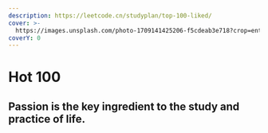 ```yaml
---
description: https://leetcode.cn/studyplan/top-100-liked/
cover: >-
  https://images.unsplash.com/photo-1709141425206-f5cdeab3e718?crop=entropy&cs=srgb&fm=jpg&ixid=M3wxOTcwMjR8MHwxfHJhbmRvbXx8fHx8fHx8fDE3Mjc0Mzk5ODd8&ixlib=rb-4.0.3&q=85
coverY: 0
---
```


# Hot 100

## Passion is the key ingredient to the study and practice of life.
